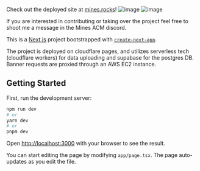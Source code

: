 Check out the deployed site at [mines.rocks](mines.rocks)! 
![image](https://github.com/shanecranor/mines-rocks/assets/70922464/8402f3a9-6767-4992-bbbc-8d7d8d48997d)
![image](https://github.com/shanecranor/mines-rocks/assets/70922464/d23d89e2-4f00-4104-ae5e-26a59f3f0e62)

If you are interested in contributing or taking over the project feel free to shoot me a message in the Mines ACM discord.

This is a [Next.js](https://nextjs.org/) project bootstrapped with [`create-next-app`](https://github.com/vercel/next.js/tree/canary/packages/create-next-app).

The project is deployed on cloudflare pages, and utilizes serverless tech (cloudflare workers) for data uploading and supabase for the postgres DB. Banner requests are proxied through an AWS EC2 instance.

## Getting Started

First, run the development server:

```bash
npm run dev
# or
yarn dev
# or
pnpm dev
```

Open [http://localhost:3000](http://localhost:3000) with your browser to see the result.

You can start editing the page by modifying `app/page.tsx`. The page auto-updates as you edit the file. 



